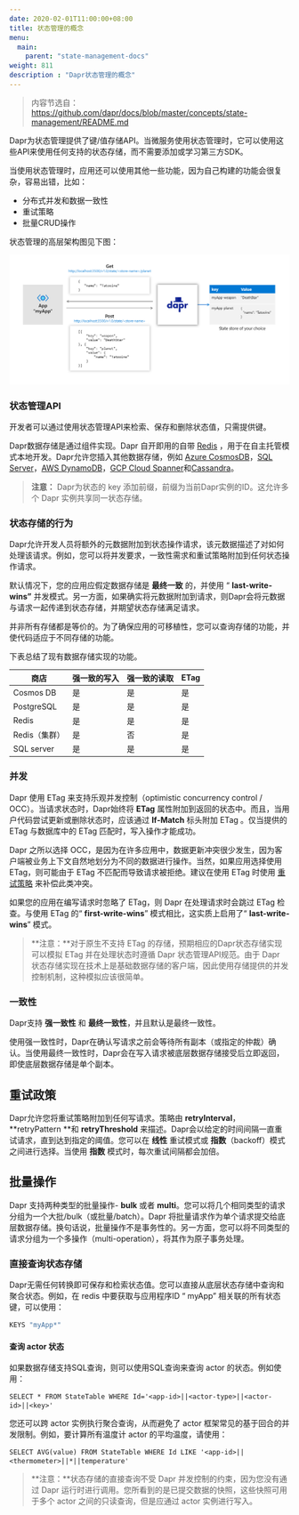 ```yaml
---
date: 2020-02-01T11:00:00+08:00
title: 状态管理的概念
menu:
  main:
    parent: "state-management-docs"
weight: 811
description : "Dapr状态管理的概念"
---
```


> 内容节选自：https://github.com/dapr/docs/blob/master/concepts/state-management/README.md

Dapr为状态管理提供了键/值存储API。当微服务使用状态管理时，它可以使用这些API来使用任何支持的状态存储，而不需要添加或学习第三方SDK。

当使用状态管理时，应用还可以使用其他一些功能，因为自己构建的功能会很复杂，容易出错，比如：

- 分布式并发和数据一致性
- 重试策略
- 批量CRUD操作

状态管理的高层架构图见下图：

![](images/state_management.png)

### 状态管理API

开发者可以通过使用状态管理API来检索、保存和删除状态值，只需提供键。

Dapr数据存储是通过组件实现。Dapr 自开即用的自带 [Redis](https://redis.io/) ，用于在自主托管模式本地开发。Dapr允许您插入其他数据存储，例如 [Azure CosmosDB](https://azure.microsoft.com/services/cosmos-db/)，[SQL Server](https://azure.microsoft.com/services/sql-database/)，[AWS DynamoDB](https://aws.amazon.com/DynamoDB)，[GCP Cloud Spanner](https://cloud.google.com/spanner)和[Cassandra](http://cassandra.apache.org/)。

> **注意：** Dapr为状态的 key 添加前缀，前缀为当前Dapr实例的ID。这允许多个 Dapr 实例共享同一状态存储。

### 状态存储的行为

Dapr允许开发人员将额外的元数据附加到状态操作请求，该元数据描述了对如何处理该请求。例如，您可以将并发要求，一致性需求和重试策略附加到任何状态操作请求。

默认情况下，您的应用应假定数据存储是 **最终一致** 的，并使用 “ **last-write-wins”** 并发模式。另一方面，如果确实将元数据附加到请求，则Dapr会将元数据与请求一起传递到状态存储，并期望状态存储满足请求。

并非所有存储都是等价的。为了确保应用的可移植性，您可以查询存储的功能，并使代码适应于不同存储的功能。

下表总结了现有数据存储实现的功能。

| 商店          | 强一致的写入 | 强一致的读取 | ETag |
| ------------- | ------------ | ------------ | ---- |
| Cosmos DB     | 是           | 是           | 是   |
| PostgreSQL    | 是           | 是           | 是   |
| Redis         | 是           | 是           | 是   |
| Redis（集群） | 是           | 否           | 是   |
| SQL server    | 是           | 是           | 是   |

### 并发

Dapr 使用 ETag 来支持乐观并发控制（optimistic concurrency control / OCC）。当请求状态时，Dapr始终将 **ETag** 属性附加到返回的状态中。而且，当用户代码尝试更新或删除状态时，应该通过 **If-Match** 标头附加 ETag 。仅当提供的 ETag 与数据库中的 ETag 匹配时，写入操作才能成功。

Dapr 之所以选择 OCC，是因为在许多应用中，数据更新冲突很少发生，因为客户端被业务上下文自然地划分为不同的数据进行操作。当然，如果应用选择使用 ETag，则可能由于 ETag 不匹配而导致请求被拒绝。建议在使用 ETag 时使用 [重试策略](https://github.com/dapr/docs/blob/master/concepts/state-management/state-management.md#Retry-Policies) 来补偿此类冲突。

如果您的应用在编写请求时忽略了 ETag，则 Dapr 在处理请求时会跳过 ETag 检查。与使用 ETag 的“ **first-write-wins**”  模式相比，这实质上启用了“ **last-write-wins**” 模式。

> **注意：**对于原生不支持 ETag 的存储，预期相应的Dapr状态存储实现可以模拟 ETag 并在处理状态时遵循 Dapr 状态管理API规范。由于 Dapr 状态存储实现在技术上是基础数据存储的客户端，因此使用存储提供的并发控制机制，这种模拟应该很简单。

### 一致性

Dapr支持 **强一致性** 和 **最终一致性**，并且默认是最终一致性。

使用强一致性时，Dapr在确认写请求之前会等待所有副本（或指定的仲裁）确认。当使用最终一致性时，Dapr会在写入请求被底层数据存储接受后立即返回，即使底层数据存储是单个副本。

## 重试政策

Dapr允许您将重试策略附加到任何写请求。策略由 **retryInterval**，**retryPattern **和 **retryThreshold** 来描述。Dapr会以给定的时间间隔一直重试请求，直到达到指定的阈值。您可以在 **线性** 重试模式或 **指数**（backoff）模式之间进行选择。当使用 **指数** 模式时，每次重试间隔都会加倍。

## 批量操作

Dapr 支持两种类型的批量操作- **bulk** 或者 **multi**。您可以将几个相同类型的请求分组为一个大批/bulk（或批量/batch）。Dapr 将批量请求作为单个请求提交给底层数据存储。换句话说，批量操作不是事务性的。另一方面，您可以将不同类型的请求分组为一个多操作（multi-operation），将其作为原子事务处理。

### 直接查询状态存储

Dapr无需任何转换即可保存和检索状态值。您可以直接从底层状态存储中查询和聚合状态。例如，在 redis 中要获取与应用程序ID “ myApp” 相关联的所有状态键，可以使用：

```bash
KEYS "myApp*"
```

#### 查询 actor 状态

如果数据存储支持SQL查询，则可以使用SQL查询来查询 actor 的状态。例如使用：

```
SELECT * FROM StateTable WHERE Id='<app-id>||<actor-type>||<actor-id>||<key>'
```

您还可以跨 actor 实例执行聚合查询，从而避免了 actor 框架常见的基于回合的并发限制。例如，要计算所有温度计 actor 的平均温度，请使用：

```
SELECT AVG(value) FROM StateTable WHERE Id LIKE '<app-id>||<thermometer>||*||temperature'
```

> **注意：**状态存储的直接查询不受 Dapr 并发控制的约束，因为您没有通过 Dapr 运行时进行调用。您所看到的是已提交数据的快照，这些快照可用于多个 actor 之间的只读查询，但是应通过 actor 实例进行写入。









